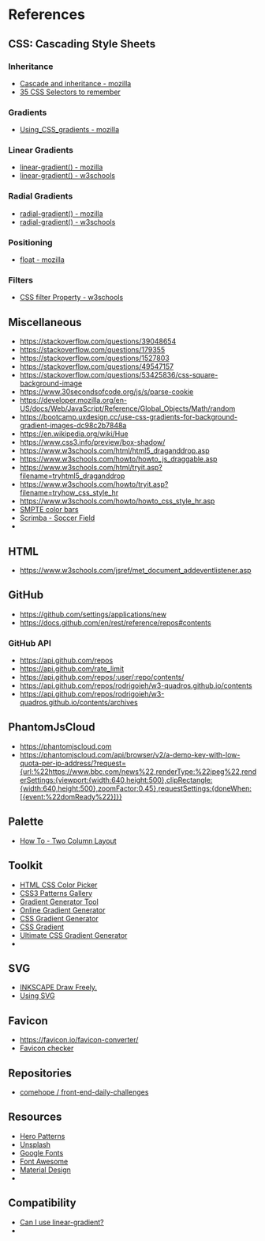 # References

## CSS: Cascading Style Sheets

### Inheritance

- [Cascade and inheritance - mozilla](https://developer.mozilla.org/en-US/docs/Learn/CSS/Building_blocks/Cascade_and_inheritance)
- [35 CSS Selectors to remember](https://www.csssolid.com/35-css-selectors-to-remember.html)

### Gradients

- [Using_CSS_gradients - mozilla](https://developer.mozilla.org/en-US/docs/Web/CSS/CSS_Images/Using_CSS_gradients)

### Linear Gradients

- [linear-gradient() - mozilla](https://developer.mozilla.org/en-US/docs/Web/CSS/linear-gradient())
- [linear-gradient() - w3schools](https://www.w3schools.com/cssref/func_linear-gradient.asp)

### Radial Gradients

- [radial-gradient() - mozilla](https://developer.mozilla.org/en-US/docs/Web/CSS/radial-gradient())
- [radial-gradient() - w3schools](https://www.w3schools.com/css/css3_gradients_radial.asp)

### Positioning

- [float - mozilla](https://developer.mozilla.org/en-US/docs/Web/CSS/float)

### Filters

- [CSS filter Property - w3schools](https://www.w3schools.com/cssref/css3_pr_filter.asp)

## Miscellaneous

- https://stackoverflow.com/questions/39048654
- https://stackoverflow.com/questions/179355
- https://stackoverflow.com/questions/1527803
- https://stackoverflow.com/questions/49547157
- https://stackoverflow.com/questions/53425836/css-square-background-image
- https://www.30secondsofcode.org/js/s/parse-cookie
- https://developer.mozilla.org/en-US/docs/Web/JavaScript/Reference/Global_Objects/Math/random
- https://bootcamp.uxdesign.cc/use-css-gradients-for-background-gradient-images-dc98c2b7848a
- https://en.wikipedia.org/wiki/Hue
- https://www.css3.info/preview/box-shadow/
- https://www.w3schools.com/html/html5_draganddrop.asp
- https://www.w3schools.com/howto/howto_js_draggable.asp
- https://www.w3schools.com/html/tryit.asp?filename=tryhtml5_draganddrop
- https://www.w3schools.com/howto/tryit.asp?filename=tryhow_css_style_hr
- https://www.w3schools.com/howto/howto_css_style_hr.asp  
- [SMPTE color bars](https://en.wikipedia.org/wiki/SMPTE_color_bars)
- [Scrimba - Soccer Field](https://scrimba.com/scrim/cKbw4Tg)
- []()

## HTML

- https://www.w3schools.com/jsref/met_document_addeventlistener.asp

## GitHub

- https://github.com/settings/applications/new
- https://docs.github.com/en/rest/reference/repos#contents

### GitHub API

- https://api.github.com/repos
- https://api.github.com/rate_limit
- https://api.github.com/repos/:user/:repo/contents/
- https://api.github.com/repos/rodrigoieh/w3-quadros.github.io/contents
- https://api.github.com/repos/rodrigoieh/w3-quadros.github.io/contents/archives

## PhantomJsCloud

- https://phantomjscloud.com
- https://phantomjscloud.com/api/browser/v2/a-demo-key-with-low-quota-per-ip-address/?request={url:%22https://www.bbc.com/news%22,renderType:%22jpeg%22,renderSettings:{viewport:{width:640,height:500},clipRectangle:{width:640,height:500},zoomFactor:0.45},requestSettings:{doneWhen:[{event:%22domReady%22}]}}

## Palette

- [How To - Two Column Layout](https://www.w3schools.com/howto/howto_css_two_columns.asp)

## Toolkit

- [HTML CSS Color Picker](https://www.htmlcsscolor.com)
- [CSS3 Patterns Gallery](https://projects.verou.me/css3patterns/#cicada-stripes)
- [Gradient Generator Tool](https://learnui.design/tools/gradient-generator.html)
- [Online Gradient Generator](https://angrytools.com/gradient/)
- [CSS Gradient Generator](https://www.css-gradient.com/)
- [CSS Gradient](https://cssgradient.io/)
- [Ultimate CSS Gradient Generator](https://www.colorzilla.com/gradient-editor/)
- []()

## SVG

- [INKSCAPE Draw Freely.](https://inkscape.org/)
- [Using SVG](https://css-tricks.com/using-svg/)

## Favicon

- https://favicon.io/favicon-converter/
- [Favicon checker](https://realfavicongenerator.net/favicon_checker?protocol=https&site=rodrigoieh.github.io%2Fw3-quadros.github.io%2Farchives%2F#.YOjN9hNKhXh)

## Repositories

- [comehope / front-end-daily-challenges](https://github.com/comehope/front-end-daily-challenges)

## Resources

- [Hero Patterns](http://www.heropatterns.com/)
- [Unsplash](https://unsplash.com/)
- [Google Fonts](https://fonts.google.com/)
- [Font Awesome](https://fontawesome.com/v5.15/icons?d=gallery&p=2&s=solid&m=free)
- [Material Design](https://material.io/design/color/the-color-system.html#color-usage-and-palettes)
- []()

## Compatibility

- [Can I use linear-gradient?](https://caniuse.com/?search=linear-gradient)
- []()
